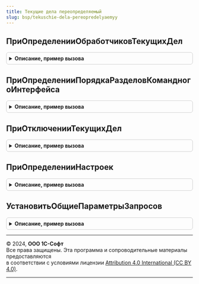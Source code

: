 ```yaml
---
title: Текущие дела переопределяемый
slug: bsp/tekuschie-dela-pereopredelyaemyy
---
```



## ПриОпределенииОбработчиковТекущихДел
<details style="margin: 1em 0; padding: 0.5em; border: 1px solid #ccc; border-radius: 6px;">

<summary style="font-weight: bold; cursor: pointer;">Описание, пример вызова</summary>

```bsl

// Определяет список обработчиков (модулей менеджеров или общих модулей) для формирования и обновления
// списка всех текущих дел, предусмотренных в конфигурации.
//
// В указанных модулях должна быть размещена процедура обработчика, в которую передается параметр
// ТекущиеДела - см. ТекущиеДелаСервер.ТекущиеДела.
//
// Далее пример процедуры обработчика для копирования в указанные модули:
//
//// Параметры:
////   ТекущиеДела - см. ТекущиеДелаСервер.ТекущиеДела.
////
//Процедура ПриЗаполненииСпискаТекущихДел(ТекущиеДела) Экспорт
//
//КонецПроцедуры
//
// Параметры:
//  ТекущиеДела - Массив - модули менеджеров или общие модули,
//                         например: Документы.ЗаказПокупателя, ТекущиеДелаПоПродажам.
// Пример:
//  ТекущиеДела.Добавить(Документы.ЗаказПокупателя);
//
Процедура ПриОпределенииОбработчиковТекущихДел(ТекущиеДела) Экспорт
```

Пример вызова
```bsl
ТекущиеДелаПереопределяемый.ПриОпределенииОбработчиковТекущихДел(ТекущиеДела) 
```
</details>

## ПриОпределенииПорядкаРазделовКомандногоИнтерфейса
<details style="margin: 1em 0; padding: 0.5em; border: 1px solid #ccc; border-radius: 6px;">

<summary style="font-weight: bold; cursor: pointer;">Описание, пример вызова</summary>

```bsl

// Задает начальный порядок разделов в панели текущих дел.
//
// Параметры:
//  Разделы - Массив - массив разделов командного интерфейса.
//                     Разделы в панели текущих дел выводятся в
//                     том порядке, в котором они были добавлены в массив.
//
Процедура ПриОпределенииПорядкаРазделовКомандногоИнтерфейса(Разделы) Экспорт
```

Пример вызова
```bsl
ТекущиеДелаПереопределяемый.ПриОпределенииПорядкаРазделовКомандногоИнтерфейса(Разделы) 
```
</details>

## ПриОтключенииТекущихДел
<details style="margin: 1em 0; padding: 0.5em; border: 1px solid #ccc; border-radius: 6px;">

<summary style="font-weight: bold; cursor: pointer;">Описание, пример вызова</summary>

```bsl

// Определяет текущие дела, которые не будут выводиться пользователю.
//
// Параметры:
//  ОтключаемыеДела - Массив - массив строк идентификаторов текущих дел, которые нужно отключать.
//
Процедура ПриОтключенииТекущихДел(ОтключаемыеДела) Экспорт
```

Пример вызова
```bsl
ТекущиеДелаПереопределяемый.ПриОтключенииТекущихДел(ОтключаемыеДела) 
```
</details>

## ПриОпределенииНастроек
<details style="margin: 1em 0; padding: 0.5em; border: 1px solid #ccc; border-radius: 6px;">

<summary style="font-weight: bold; cursor: pointer;">Описание, пример вызова</summary>

```bsl

// Позволяет менять некоторые настройки подсистемы.
//
// Параметры:
//  Параметры - Структура:
//     * ЗаголовокПрочихДел - Строка - заголовок раздела, в который выводятся
//                            дела, не отнесенные к разделам командного интерфейса.
//                            Применимо для тех дел, размещение которых в панели
//                            определяется функцией ТекущиеДелаСервер.РазделыДляОбъекта.
//                            Если не указано - дела выводятся в группу с заголовком
//                            "Прочие дела".
//
Процедура ПриОпределенииНастроек(Параметры) Экспорт
```

Пример вызова
```bsl
ТекущиеДелаПереопределяемый.ПриОпределенииНастроек(Параметры) 
```
</details>

## УстановитьОбщиеПараметрыЗапросов
<details style="margin: 1em 0; padding: 0.5em; border: 1px solid #ccc; border-radius: 6px;">

<summary style="font-weight: bold; cursor: pointer;">Описание, пример вызова</summary>

```bsl

// Позволяет установить параметры запросов, общие для нескольких текущих дел.
//
// Например, если в нескольких обработчиках получения текущих дел устанавливается
// параметр "ТекущаяДата", то установку параметра можно прописать в данной
// процедуре, а в обработчике формирования дела сделать вызов процедуры
// ТекущиеДела.УстановитьОбщиеПараметрыЗапросов(), которая установит данный параметр.
//
// Параметры:
//  Запрос - Запрос - выполняемый запрос.
//  ОбщиеПараметрыЗапросов - Структура - общие значения для расчета текущих дел.
//
Процедура УстановитьОбщиеПараметрыЗапросов(Запрос, ОбщиеПараметрыЗапросов) Экспорт
```

Пример вызова
```bsl
ТекущиеДелаПереопределяемый.УстановитьОбщиеПараметрыЗапросов(Запрос, ОбщиеПараметрыЗапросов) 
```
</details>

---

© 2024, **ООО 1С-Софт**  
Все права защищены. Эта программа и сопроводительные материалы предоставляются  
в соответствии с условиями лицензии [Attribution 4.0 International (CC BY 4.0)](https://creativecommons.org/licenses/by/4.0/legalcode).

---
